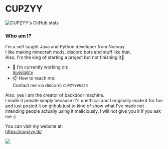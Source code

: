 # CUPZYY

![CUPZYY's GitHub stats](https://github-readme-stats.vercel.app/api?username=CUPZYY&include_all_commits=true&count_private=true&show_icons=true&theme=dark)

### Who am I?
I'm a self taught Java and Python developer from Norway.<br />I like making minecraft mods, discord bots and stuff like that.<br />Also, I'm the king of starting a project but not finishing it👑


- 🔭 I’m currently working on: <br />
[Invisibility](https://smallbrain.club/invisibility)<br />
- 📫 How to reach me: <br />
Contact me via discord: `CUPZYY#6129`

Also, yes I am the creator of backdoor machine. <br />
I made it private simply because it's unethical and I originally made it for fun and just posted it on github just to kind of show what I've made not intending people actually using it maliciously. I will not give you it if you ask me :)


You can visit my website at: <br />
https://cupzyy.tk/

![](https://komarev.com/ghpvc/?username=CUPZYY&style=flat-square)
